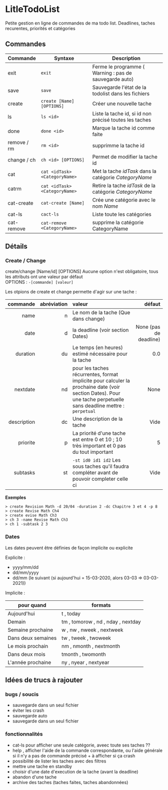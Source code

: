 # LitleTodoList

Petite gestion en ligne de commandes de ma todo list. Deadlines, taches recurentes, priorités et catégories

## Commandes

| Commande | Syntaxe | Description |
|----|----|----|
| exit | `exit` | Ferme le programme ( Warning : pas de sauvegarde auto) |
| save | `save` | Sauvegarde l'état de la todolist dans les fichiers |
| create | `create [Name] [OPTIONS]` | Créer une nouvelle tache |
| ls | `ls <id>` | Liste la tache id, si id non précisé toutes les taches |
| done | `done <id>` | Marque la tache id comme faite |
| remove / rm | `rm <id>` | supprimme la tache id |
| change / ch | `ch <id> [OPTIONS]` | Permet de modifier la tache id |
| cat | `cat <idTask> <CategoryName>` | Met la tache *idTask* dans la catégorie *CategoryName* |
| catrm | `cat <idTask> <CategoryName>` | Retire la tache *idTask* de la catégorie *CategoryName* |
| cat-create | `cat-create [Name]` | Crée une catégorie avec le nom *Name* |
| cat-ls | `cact-ls` | Liste toute les catégories |
| cat-remove | `cat-remove <CategoryName>` | supprime la catégorie CategoryName |

## Détails

### Create / Change

create/change [Name/id] [OPTIONS]
Aucune option n'est obligatoire, tous les attributs ont une valeur par défaut  
OPTIONS : `-[commande] [valeur]`

Les otpions de create et change permette d'agir sur une tache :

| commande | abréviation | valeur | défaut |
|-:|-:|:-|-:|
| name | n | Le nom de la tache (Que dans change) |  |
| date | d | la deadline (voir section Dates) | None (pas de deadline) |
| duration | du | Le temps (en heures) estimé nécessaire pour la tache | 0.0 |
| nextdate | nd | pour les taches récurrentes, format implicite pour calculer la prochaine date (voir section Dates). Pour une tache perpetuelle sans deadline mettre : `perpetual`| None |
| description | dc | Une description de la tache | Vide |
| priorite | p | La priorité d'une tache est entre 0 et 10 ; 10 très important et 0 pas du tout important | 5 |
| subtasks | st | `-st id0 id1 id2`  Les sous taches qu'il faudra compléter avant de pouvoir completer celle ci | Vide |

**Exemples**
```
> create Revision Math -d 20/04 -duration 2 -dc Chapitre 3 et 4 -p 8
> create Revise Math Ch4
> create evise Math Ch3
> ch 3 -name Revise Math Ch3
> ch 1 -subtask 2 3
```

### Dates

Les dates peuvent être définies de façon implicite ou explicite

Explicite :
- yyyy/mm/dd
- dd/mm/yyyy
- dd/mm (le suivant (si aujourd'hui = 15-03-2020, alors 03-03 => 03-03-2021))

Implicite :

| pour quand | formats |
|-|-|
| Aujourd'hui | t , today |
| Demain | tm , tomorow , nd , nday , nextday |
| Semaine prochaine | w , nw , nweek , nextweek |
| Dans deux semaines | tw , tweek , twoweek |
| Le mois prochain | nm , nmonth , nextmonth |
| Dans deux mois | tmonth , twomonth |
| L'année prochaine | ny , nyear , nextyear |

## Idées de trucs à rajouter

### bugs / soucis
- sauvegarde dans un seul fichier
- éviter les crash
- sauvegarde auto
- sauvegarde dans un seul fichier

### fonctionnalités
- cat-ls <Name> pour afficher une seule catégorie, aveec toute ses taches ??
- help <commande> , afficher l'aide de la commande correspondante, ou l'aide générale si il n'y a pas de commande précisé + à afficher si ça crash
- possibilité de lister les taches avec des filtres
- mettre une tache en standby
- choisir d'une date d'execution de la tache (avant la deadline)
- abandon d'une tache
- archive des taches (taches faites, taches abandonnées)
